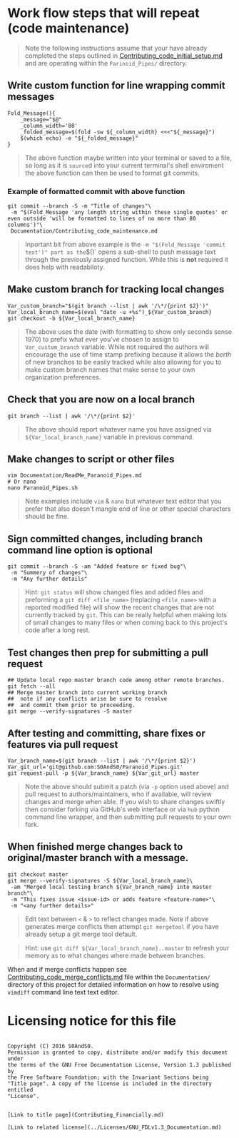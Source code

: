# Work flow steps that will repeat (code maintenance)

 > Note the following instructions assume that your have already completed the
 steps outlined in
 [Contributing_code_initial_setup.md](Contributing_code_initial_setup.md)
 and are operating within the `Parinoid_Pipes/` directory.

## Write custom function for line wrapping commit messages

```
Fold_Message(){
    _message="$@"
    _column_width='80'
    _folded_message=$(fold -sw ${_column_width} <<<"${_message}")
    $(which echo) -e "${_folded_message}"
}
```

 > The above function maybe written into your terminal or saved to a file, so
 long as it is `source`d into your current terminal's shell enviroment the above
 function can then be used to format git commits.

### Example of formatted commit with above function

```
git commit --branch -S -m "Title of changes"\
 -m "$(Fold_Message 'any length string within these single quotes' or even outside 'will be formatted to lines of no more than 80 columns')"\
 Documentation/Contributing_code_maintenance.md
```

 > Inportant bit from above example is the ` -m "$(Fold_Message 'commit text')"
 part as the `$()` opens a sub-shell to push message text through the previously
 assigned function. While this is **not** required it does help with readabiloty.

## Make custom branch for tracking local changes

```
Var_custom_branch="$(git branch --list | awk '/\*/{print $2}')"
Var_local_branch_name=$(eval "date -u +%s")_${Var_custom_branch}
git checkout -b ${Var_local_branch_name}
```

 > The above uses the date (with formatting to show only seconds sense 1970)
 to prefix what ever you've chosen to assign to `Var_custom_branch` variable.
 While not required the authors will encourage the use of time stamp prefixing
 because it allows the *berth* of new branches to be easily tracked while also
 allowing for you to make custom branch names that make sense to your own
 organization preferences.

## Check that you are now on a local branch

```
git branch --list | awk '/\*/{print $2}'
```

 > The above should report whatever name you have assigned via
 `${Var_local_branch_name}` variable in previous command.

## Make changes to script or other files

```
vim Documentation/ReadMe_Paranoid_Pipes.md
# Or nano
nano Paranoid_Pipes.sh
```

 > Note examples include `vim` & `nano` but whatever text editor that you prefer
 that also doesn't mangle end of line or other special characters should be fine.

## Sign committed changes, including branch command line option is optional

```
git commit --branch -S -am "Added feature or fixed bug"\
 -m "Summery of changes"\
 -m "Any further details"
```

 > Hint: `git status` will show changed files and added files and preforming a
 `git diff <file_name>` (replacing `<file_name>` with a reported modified file)
 will show the recent changes that are not currently tracked by `git`. This can
 be really helpful when making lots of small changes to many files or when coming
 back to this project's code after a long rest.

## Test changes then prep for submitting a pull request

```
## Update local repo master branch code among other remote branches.
git fetch --all
## Merge master branch into current working branch
##  note if any conflicts arise be sure to resolve
##  and commit them prior to proceeding.
git merge --verify-signatures -S master
```

## After testing and committing, share fixes or features via pull request

```
Var_branch_name=$(git branch --list | awk '/\*/{print $2}')
Var_git_url='git@github.com:S0AndS0/Paranoid_Pipes.git'
git request-pull -p ${Var_branch_name} ${Var_git_url} master
```

 > Note the above should submit a patch (via `-p` option used above) and pull
 request to authors/maintainers, who if available, will review changes and
 merge when able. If you wish to share changes swiftly then consider forking
 via GitHub's web interface or via `hub` python command line wrapper, and then
 submitting pull requests to your own fork.

## When finished merge changes back to original/master branch with a message.

```
git checkout master
git merge --verify-signatures -S ${Var_local_branch_name}\
 -am "Merged local testing branch ${Var_branch_name} into master branch"\
 -m "This fixes issue <issue-id> or adds feature <feature-name>"\
 -m "<any further details>"
```

 > Edit text between `<` & `>` to reflect changes made. Note if above generates
 merge conflicts then attempt `git mergetool` if you have already setup a git
 merge tool default.

 > Hint: use `git diff ${Var_local_branch_name}..master` to refresh your memory
 as to what changes where made between branches.

When and if merge conflicts happen see [Contributing_code_merge_conflicts.md](Contributing_code_merge_conflicts.md)
 file within the `Documentation/` directory of this project for detailed
 information on how to resolve using `vimdiff` command line text text editor.

# Licensing notice for this file

 > ```
    Copyright (C) 2016 S0AndS0.
    Permission is granted to copy, distribute and/or modify this document under
    the terms of the GNU Free Documentation License, Version 1.3 published by
    the Free Software Foundation; with the Invariant Sections being
    "Title page". A copy of the license is included in the directory entitled
    "License".
```

[Link to title page](Contributing_Financially.md)

[Link to related license](../Licenses/GNU_FDLv1.3_Documentation.md)
